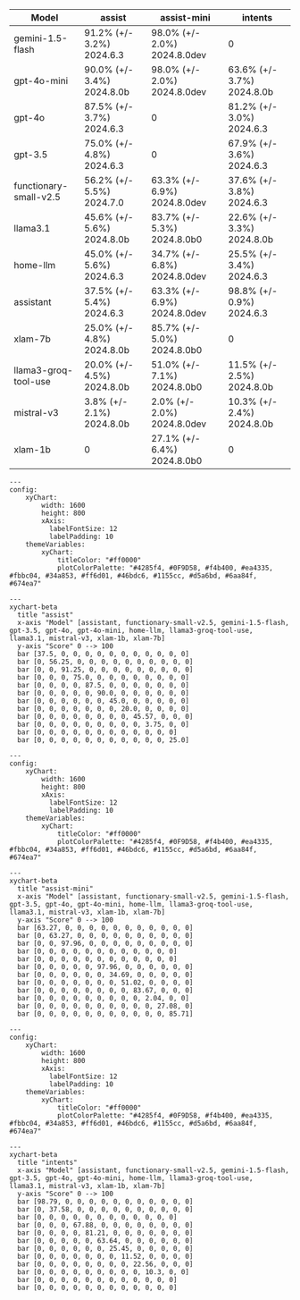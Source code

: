 | Model | assist | assist-mini | intents|
| ----- | ----- | ----- | ----- |
| gemini-1.5-flash | 91.2% (+/- 3.2%) 2024.6.3 | 98.0% (+/- 2.0%) 2024.8.0dev | 0 |
| gpt-4o-mini | 90.0% (+/- 3.4%) 2024.8.0b | 98.0% (+/- 2.0%) 2024.8.0dev | 63.6% (+/- 3.7%) 2024.8.0b |
| gpt-4o | 87.5% (+/- 3.7%) 2024.6.3 | 0 | 81.2% (+/- 3.0%) 2024.6.3 |
| gpt-3.5 | 75.0% (+/- 4.8%) 2024.6.3 | 0 | 67.9% (+/- 3.6%) 2024.6.3 |
| functionary-small-v2.5 | 56.2% (+/- 5.5%) 2024.7.0 | 63.3% (+/- 6.9%) 2024.8.0dev | 37.6% (+/- 3.8%) 2024.6.3 |
| llama3.1 | 45.6% (+/- 5.6%) 2024.8.0b | 83.7% (+/- 5.3%) 2024.8.0b0 | 22.6% (+/- 3.3%) 2024.8.0b |
| home-llm | 45.0% (+/- 5.6%) 2024.6.3 | 34.7% (+/- 6.8%) 2024.8.0dev | 25.5% (+/- 3.4%) 2024.6.3 |
| assistant | 37.5% (+/- 5.4%) 2024.6.3 | 63.3% (+/- 6.9%) 2024.8.0dev | 98.8% (+/- 0.9%) 2024.6.3 |
| xlam-7b | 25.0% (+/- 4.8%) 2024.8.0b | 85.7% (+/- 5.0%) 2024.8.0b0 | 0 |
| llama3-groq-tool-use | 20.0% (+/- 4.5%) 2024.8.0b | 51.0% (+/- 7.1%) 2024.8.0b0 | 11.5% (+/- 2.5%) 2024.8.0b |
| mistral-v3 | 3.8% (+/- 2.1%) 2024.8.0b | 2.0% (+/- 2.0%) 2024.8.0dev | 10.3% (+/- 2.4%) 2024.8.0b |
| xlam-1b | 0 | 27.1% (+/- 6.4%) 2024.8.0b0 | 0 |

```mermaid
---
config:
    xyChart:
        width: 1600
        height: 800
        xAxis:
          labelFontSize: 12
          labelPadding: 10
    themeVariables:
        xyChart:
            titleColor: "#ff0000"
            plotColorPalette: "#4285f4, #0F9D58, #f4b400, #ea4335, #fbbc04, #34a853, #ff6d01, #46bdc6, #1155cc, #d5a6bd, #6aa84f, #674ea7"

---
xychart-beta
  title "assist"
  x-axis "Model" [assistant, functionary-small-v2.5, gemini-1.5-flash, gpt-3.5, gpt-4o, gpt-4o-mini, home-llm, llama3-groq-tool-use, llama3.1, mistral-v3, xlam-1b, xlam-7b]
  y-axis "Score" 0 --> 100
  bar [37.5, 0, 0, 0, 0, 0, 0, 0, 0, 0, 0, 0]
  bar [0, 56.25, 0, 0, 0, 0, 0, 0, 0, 0, 0, 0]
  bar [0, 0, 91.25, 0, 0, 0, 0, 0, 0, 0, 0, 0]
  bar [0, 0, 0, 75.0, 0, 0, 0, 0, 0, 0, 0, 0]
  bar [0, 0, 0, 0, 87.5, 0, 0, 0, 0, 0, 0, 0]
  bar [0, 0, 0, 0, 0, 90.0, 0, 0, 0, 0, 0, 0]
  bar [0, 0, 0, 0, 0, 0, 45.0, 0, 0, 0, 0, 0]
  bar [0, 0, 0, 0, 0, 0, 0, 20.0, 0, 0, 0, 0]
  bar [0, 0, 0, 0, 0, 0, 0, 0, 45.57, 0, 0, 0]
  bar [0, 0, 0, 0, 0, 0, 0, 0, 0, 3.75, 0, 0]
  bar [0, 0, 0, 0, 0, 0, 0, 0, 0, 0, 0, 0]
  bar [0, 0, 0, 0, 0, 0, 0, 0, 0, 0, 0, 25.0]
```


```mermaid
---
config:
    xyChart:
        width: 1600
        height: 800
        xAxis:
          labelFontSize: 12
          labelPadding: 10
    themeVariables:
        xyChart:
            titleColor: "#ff0000"
            plotColorPalette: "#4285f4, #0F9D58, #f4b400, #ea4335, #fbbc04, #34a853, #ff6d01, #46bdc6, #1155cc, #d5a6bd, #6aa84f, #674ea7"

---
xychart-beta
  title "assist-mini"
  x-axis "Model" [assistant, functionary-small-v2.5, gemini-1.5-flash, gpt-3.5, gpt-4o, gpt-4o-mini, home-llm, llama3-groq-tool-use, llama3.1, mistral-v3, xlam-1b, xlam-7b]
  y-axis "Score" 0 --> 100
  bar [63.27, 0, 0, 0, 0, 0, 0, 0, 0, 0, 0, 0]
  bar [0, 63.27, 0, 0, 0, 0, 0, 0, 0, 0, 0, 0]
  bar [0, 0, 97.96, 0, 0, 0, 0, 0, 0, 0, 0, 0]
  bar [0, 0, 0, 0, 0, 0, 0, 0, 0, 0, 0, 0]
  bar [0, 0, 0, 0, 0, 0, 0, 0, 0, 0, 0, 0]
  bar [0, 0, 0, 0, 0, 97.96, 0, 0, 0, 0, 0, 0]
  bar [0, 0, 0, 0, 0, 0, 34.69, 0, 0, 0, 0, 0]
  bar [0, 0, 0, 0, 0, 0, 0, 51.02, 0, 0, 0, 0]
  bar [0, 0, 0, 0, 0, 0, 0, 0, 83.67, 0, 0, 0]
  bar [0, 0, 0, 0, 0, 0, 0, 0, 0, 2.04, 0, 0]
  bar [0, 0, 0, 0, 0, 0, 0, 0, 0, 0, 27.08, 0]
  bar [0, 0, 0, 0, 0, 0, 0, 0, 0, 0, 0, 85.71]
```


```mermaid
---
config:
    xyChart:
        width: 1600
        height: 800
        xAxis:
          labelFontSize: 12
          labelPadding: 10
    themeVariables:
        xyChart:
            titleColor: "#ff0000"
            plotColorPalette: "#4285f4, #0F9D58, #f4b400, #ea4335, #fbbc04, #34a853, #ff6d01, #46bdc6, #1155cc, #d5a6bd, #6aa84f, #674ea7"

---
xychart-beta
  title "intents"
  x-axis "Model" [assistant, functionary-small-v2.5, gemini-1.5-flash, gpt-3.5, gpt-4o, gpt-4o-mini, home-llm, llama3-groq-tool-use, llama3.1, mistral-v3, xlam-1b, xlam-7b]
  y-axis "Score" 0 --> 100
  bar [98.79, 0, 0, 0, 0, 0, 0, 0, 0, 0, 0, 0]
  bar [0, 37.58, 0, 0, 0, 0, 0, 0, 0, 0, 0, 0]
  bar [0, 0, 0, 0, 0, 0, 0, 0, 0, 0, 0, 0]
  bar [0, 0, 0, 67.88, 0, 0, 0, 0, 0, 0, 0, 0]
  bar [0, 0, 0, 0, 81.21, 0, 0, 0, 0, 0, 0, 0]
  bar [0, 0, 0, 0, 0, 63.64, 0, 0, 0, 0, 0, 0]
  bar [0, 0, 0, 0, 0, 0, 25.45, 0, 0, 0, 0, 0]
  bar [0, 0, 0, 0, 0, 0, 0, 11.52, 0, 0, 0, 0]
  bar [0, 0, 0, 0, 0, 0, 0, 0, 22.56, 0, 0, 0]
  bar [0, 0, 0, 0, 0, 0, 0, 0, 0, 10.3, 0, 0]
  bar [0, 0, 0, 0, 0, 0, 0, 0, 0, 0, 0, 0]
  bar [0, 0, 0, 0, 0, 0, 0, 0, 0, 0, 0, 0]
```
